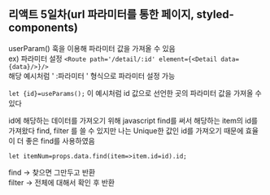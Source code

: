## 리액트 5일차(url 파라미터를 통한 페이지, styled-components)  

userParam() 훅을 이용해 파라미터 값을 가져올 수 있음  
ex) 파라미터 설정 ```<Route path='/detail/:id' element={<Detail data={data}/>}/>```  
해당 예시처럼 ' :파라미터 ' 형식으로 파라미터 설정 가능  

```let {id}=useParams();``` 이 예시처럼 id 값으로 선언한 곳의 파라미터 값을 가져올 수 있다  

id에 해당하는 데이터를 가져오기 위해 javascript find를 써서 해당하는 item의 id를 가져왔다
find, filter 를 쓸 수 있지만 나는 Unique한 값인 id를 가져오기 때문에 효율이 더 좋은 find를 사용하였음  

```let itemNum=props.data.find(item=>item.id=id).id;```  

find -> 찾으면 그만두고 반환  
filter -> 전체에 대해서 확인 후 반환
##
